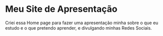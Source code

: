 # Meu Site de Apresentação

Criei essa Home page para fazer uma apresentação minha sobre o que eu estudo e o que pretendo aprender, e divulgando minhas Redes Sociais.
